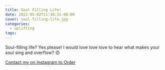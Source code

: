 ```yaml
---
title: Soul Filling Life!
date: 2022-05-02T11:38:31-08:00
cover: soul-filling-life.jpg
categories:
  - uplifting
tags:
---
```


Soul-filling life? Yes please!
I would love love love to hear what makes your soul sing and overflow? 😍

<!--more-->
[Contact my on Instagram to Order](https://www.instagram.com/p/CdEeRNQvXPH/)
